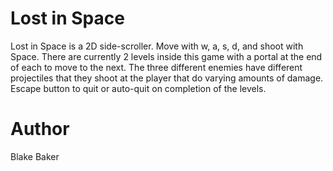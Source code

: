 # Lost in Space

Lost in Space is a 2D side-scroller. Move with w, a, s, d, and shoot with Space.
There are currently 2 levels inside this game with a portal at the end of each to move to the next.
The three different enemies have different projectiles that they shoot at the player 
that do varying amounts of damage. Escape button to quit or auto-quit on completion of the levels.

# Author
Blake Baker